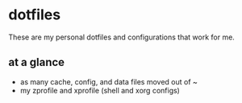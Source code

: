 # dotfiles
These are my personal dotfiles and configurations that work for me.

## at a glance
- as many cache, config, and data files moved out of ~
- my zprofile and xprofile (shell and xorg configs)
